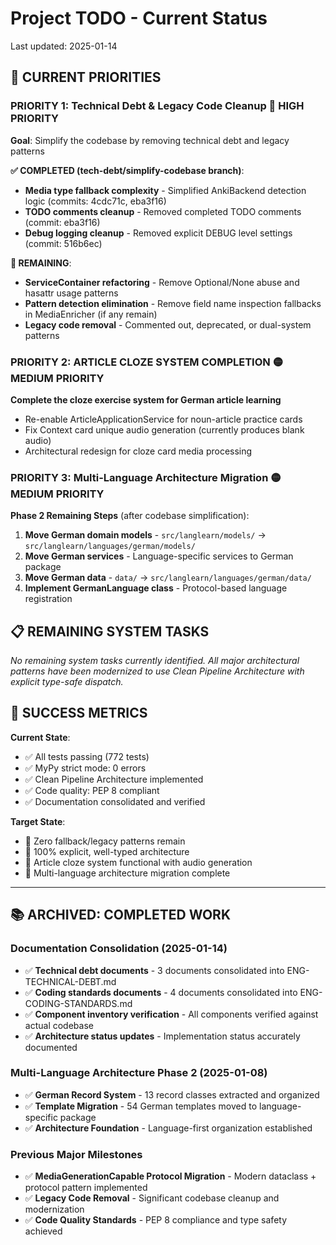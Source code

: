 # Project TODO - Current Status

Last updated: 2025-01-14

## 🚨 CURRENT PRIORITIES

### **PRIORITY 1: Technical Debt & Legacy Code Cleanup** 🔴 HIGH PRIORITY
**Goal**: Simplify the codebase by removing technical debt and legacy patterns

**✅ COMPLETED (tech-debt/simplify-codebase branch)**:
- **Media type fallback complexity** - Simplified AnkiBackend detection logic (commits: 4cdc71c, eba3f16)
- **TODO comments cleanup** - Removed completed TODO comments (commit: eba3f16)
- **Debug logging cleanup** - Removed explicit DEBUG level settings (commit: 516b6ec)

**🔄 REMAINING**:
- **ServiceContainer refactoring** - Remove Optional/None abuse and hasattr usage patterns
- **Pattern detection elimination** - Remove field name inspection fallbacks in MediaEnricher (if any remain)
- **Legacy code removal** - Commented out, deprecated, or dual-system patterns

### **PRIORITY 2: ARTICLE CLOZE SYSTEM COMPLETION** 🟡 MEDIUM PRIORITY
**Complete the cloze exercise system for German article learning**
- Re-enable ArticleApplicationService for noun-article practice cards
- Fix Context card unique audio generation (currently produces blank audio)
- Architectural redesign for cloze card media processing

### **PRIORITY 3: Multi-Language Architecture Migration** 🟡 MEDIUM PRIORITY
**Phase 2 Remaining Steps** (after codebase simplification):
1. **Move German domain models** - `src/langlearn/models/` → `src/langlearn/languages/german/models/`
2. **Move German services** - Language-specific services to German package
3. **Move German data** - `data/` → `src/langlearn/languages/german/data/`
4. **Implement GermanLanguage class** - Protocol-based language registration

## 📋 REMAINING SYSTEM TASKS

*No remaining system tasks currently identified. All major architectural patterns have been modernized to use Clean Pipeline Architecture with explicit type-safe dispatch.*

## 🎯 SUCCESS METRICS

**Current State**:
- ✅ All tests passing (772 tests)
- ✅ MyPy strict mode: 0 errors
- ✅ Clean Pipeline Architecture implemented
- ✅ Code quality: PEP 8 compliant
- ✅ Documentation consolidated and verified

**Target State**:
- 🎯 Zero fallback/legacy patterns remain
- 🎯 100% explicit, well-typed architecture
- 🎯 Article cloze system functional with audio generation
- 🎯 Multi-language architecture migration complete

---

## 📚 ARCHIVED: COMPLETED WORK

### **Documentation Consolidation (2025-01-14)**
- ✅ **Technical debt documents** - 3 documents consolidated into ENG-TECHNICAL-DEBT.md
- ✅ **Coding standards documents** - 4 documents consolidated into ENG-CODING-STANDARDS.md
- ✅ **Component inventory verification** - All components verified against actual codebase
- ✅ **Architecture status updates** - Implementation status accurately documented

### **Multi-Language Architecture Phase 2 (2025-01-08)**
- ✅ **German Record System** - 13 record classes extracted and organized
- ✅ **Template Migration** - 54 German templates moved to language-specific package
- ✅ **Architecture Foundation** - Language-first organization established

### **Previous Major Milestones**
- ✅ **MediaGenerationCapable Protocol Migration** - Modern dataclass + protocol pattern implemented
- ✅ **Legacy Code Removal** - Significant codebase cleanup and modernization
- ✅ **Code Quality Standards** - PEP 8 compliance and type safety achieved